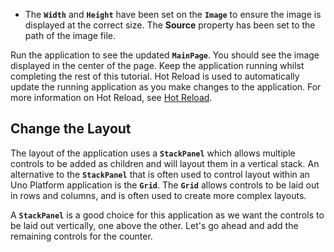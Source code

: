 - The **`Width`** and **`Height`** have been set on the **`Image`** to ensure the image is displayed at the correct size. The **Source** property has been set to the path of the image file.

Run the application to see the updated **`MainPage`**. You should see the image displayed in the center of the page. Keep the application running whilst completing the rest of this tutorial. Hot Reload is used to automatically update the running application as you make changes to the application. For more information on Hot Reload, see [Hot Reload](xref:Uno.Features.HotReload).

## Change the Layout

The layout of the application uses a **`StackPanel`** which allows multiple controls to be added as children and will layout them in a vertical stack. An alternative to the **`StackPanel`** that is often used to control layout within an Uno Platform application is the **`Grid`**. The **`Grid`** allows controls to be laid out in rows and columns, and is often used to create more complex layouts.

A **`StackPanel`** is a good choice for this application as we want the controls to be laid out vertically, one above the other. Let's go ahead and add the remaining controls for the counter.
